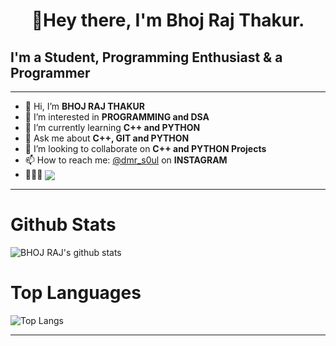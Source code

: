 <h1 align="center">👋Hey there, I'm Bhoj Raj Thakur.</h1>

## I'm a  Student, Programming Enthusiast &  a Programmer 
***
- 👋 Hi, I’m **BHOJ RAJ THAKUR**  
- 👀 I’m interested in **PROGRAMMING and DSA**  
- 🌱 I’m currently learning **C++ and PYTHON**  
- 💬 Ask me about **C++, GIT and PYTHON**
- 💞️ I’m looking to collaborate on **C++ and PYTHON Projects**  
- 📫 How to reach me: [@dmr_s0ul](https://instagram.com/dmr_s0ul) on **INSTAGRAM**  
- 👨🏻‍💻 <img align="center" src="https://visitor-badge.glitch.me/badge?page_id=ceaser2000">  
***
# Github Stats

![BHOJ RAJ's github stats](https://github-readme-stats.vercel.app/api?username=ceaser2000&show_icons=true&theme=radical)

# Top Languages 
![Top Langs](https://github-readme-stats.vercel.app/api/top-langs/?username=ceaser2000&layout=compact&theme=radical)

***
